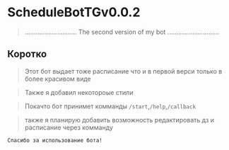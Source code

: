 # ScheduleBotTGv0.0.2
> .............................
> The second version of my bot
> .............................

## Коротко

> Этот бот выдает тоже расписание что и в первой верси только в более красивом виде


> Также я добавил некотороые стили


> Покачто бот принимет комманды `/start`,`/help`,`/callback`



> также я планирую добавить возможность редактировать дз и расписание через комманду


`Спасибо за использование бота!`
